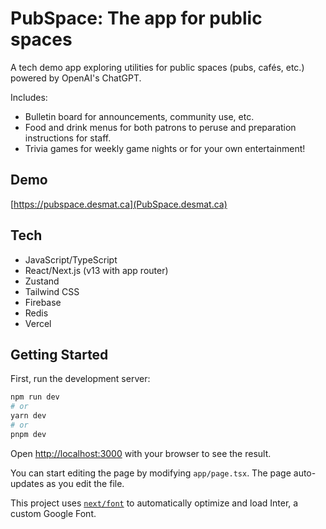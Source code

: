 # PubSpace: The app for public spaces

A tech demo app exploring utilities for public spaces (pubs, cafés, etc.) powered by OpenAI's ChatGPT.

Includes:
- Bulletin board for announcements, community use, etc.
- Food and drink menus for both patrons to peruse and preparation instructions for staff.
- Trivia games for weekly game nights or for your own entertainment!


## Demo

[https://pubspace.desmat.ca](PubSpace.desmat.ca)


## Tech

- JavaScript/TypeScript
- React/Next.js (v13 with app router)
- Zustand
- Tailwind CSS
- Firebase
- Redis
- Vercel


## Getting Started

First, run the development server:

```bash
npm run dev
# or
yarn dev
# or
pnpm dev
```

Open [http://localhost:3000](http://localhost:3000) with your browser to see the result.

You can start editing the page by modifying `app/page.tsx`. The page auto-updates as you edit the file.

This project uses [`next/font`](https://nextjs.org/docs/basic-features/font-optimization) to automatically optimize and load Inter, a custom Google Font.
